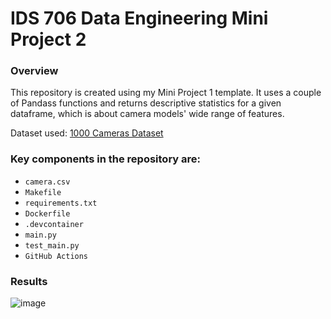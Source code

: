 # IDS 706 Data Engineering Mini Project 2

### Overview
This repository is created using my Mini Project 1 template. It uses a couple of Pandass functions and returns descriptive statistics for a given dataframe, which is about camera models' wide range of features. 

Dataset used: [1000 Cameras Dataset](https://www.kaggle.com/datasets/crawford/1000-cameras-dataset)


### Key components in the repository are:
- `camera.csv`
- `Makefile`
- `requirements.txt`
- `Dockerfile`
- `.devcontainer`
- `main.py`
- `test_main.py`
- `GitHub Actions`

### Results 
![image](https://github.com/jiwonny29/IDS706-Mini-Project2/assets/141780408/f347f709-7ee7-4262-b9c8-db785b202a3d)

